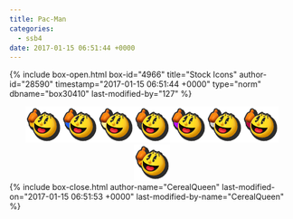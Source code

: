 ```yaml
---
title: Pac-Man
categories:
  - ssb4
date: 2017-01-15 06:51:44 +0000
---
```

{% include box-open.html box-id="4966" title="Stock Icons" author-id="28590" timestamp="2017-01-15 06:51:44 +0000" type="norm" dbname="box30410" last-modified-by="127" %}
<center><img src="Stock_1.png" /><img src="Stock_2.png" /><img src="Stock_3.png" /><img src="Stock_4.png" /><img src="Stock_5.png" /><img src="Stock_6.png" /><img src="Stock_7.png" /><img src="Stock_8.png" /></center>
{% include box-close.html author-name="CerealQueen" last-modified-on="2017-01-15 06:51:53 +0000" last-modified-by-name="CerealQueen" %}
